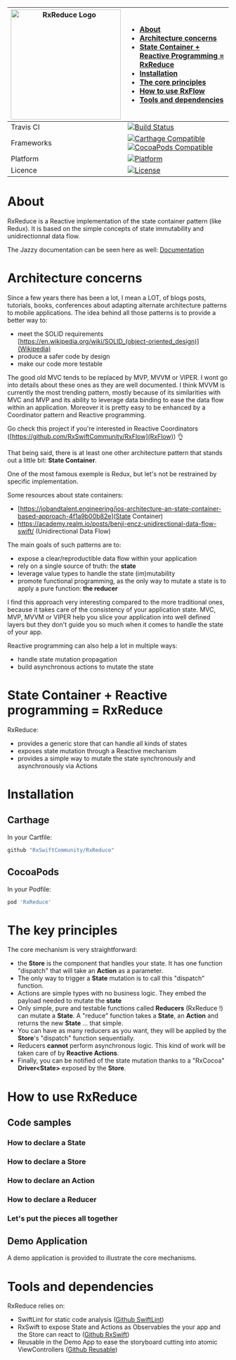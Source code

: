 | <img alt="RxReduce Logo" src="https://raw.githubusercontent.com/twittemb/RxReduce/develop/Resources/Rx RxReduce_Logo.png" width="250"/> | <ul align="left"><li><a href="#about">About</a><li><a href="#architecture-concerns">Architecture concerns</a><li><a href="#state-container-+-reactive-programming-=-rxreduce">State Container + Reactive Programming = RxReduce</a><li><a href="#installation">Installation</a><li><a href="#the-core-principles">The core principles</a><li><a href="#how-to-use-rxflow">How to use RxFlow</a><li><a href="#tools-and-dependencies">Tools and dependencies</a></ul> |
| -------------- | -------------- |
| Travis CI | [![Build Status](https://travis-ci.org/twittemb/RxReduce.svg?branch=develop)](https://travis-ci.org/twittemb/RxReduce) |
| Frameworks | [![Carthage Compatible](https://img.shields.io/badge/Carthage-compatible-4BC51D.svg?style=flat)](https://github.com/Carthage/Carthage) [![CocoaPods Compatible](https://img.shields.io/cocoapods/v/RxReduce.svg?style=flat)](http://cocoapods.org/pods/RxReduce) |
| Platform | [![Platform](https://img.shields.io/cocoapods/p/RxReduce.svg?style=flat)](http://cocoapods.org/pods/RxReduce) |
| Licence | [![License](https://img.shields.io/cocoapods/l/RxReduce.svg?style=flat)](http://cocoapods.org/pods/RxReduce) |

<span style="float:none" />

# About
RxReduce is a Reactive implementation of the state container pattern (like Redux). It is based on the simple concepts of state immutability and unidirectionnal data flow.

The Jazzy documentation can be seen here as well: [Documentation](http://community.rxswift.org/RxReduce/)

# Architecture concerns
Since a few years there has been a lot, I mean a LOT, of blogs posts, tutorials, books, conferences about adapting alternate architecture patterns to mobile applications. The idea behind all those patterns is to provide a better way to:

- meet the SOLID requirements [https://en.wikipedia.org/wiki/SOLID_(object-oriented_design)](Wikipedia)
- produce a safer code by design
- make our code more testable

The good old MVC tends to be replaced by MVP, MVVM or VIPER. I wont go into details about these ones as they are well documented. I think MVVM is currently the most trending pattern, mostly because of its similarities with MVC and MVP and its ability to leverage data binding to ease the data flow within an application. Moreover it is pretty easy to be enhanced by a Coordinator pattern and Reactive programming.

Go check this project if you're interested in Reactive Coordinators ([https://github.com/RxSwiftCommunity/RxFlow](RxFlow)) 👌

That being said, there is at least one other architecture pattern that stands out a little bit: **State Container**.

One of the most famous exemple is Redux, but let's not be restrained by specific implementation.

Some resources about state containers:

- [https://jobandtalent.engineering/ios-architecture-an-state-container-based-approach-4f1a9b00b82e](State Container)
- https://academy.realm.io/posts/benji-encz-unidirectional-data-flow-swift/ (Unidirectional Data Flow)

The main goals of such patterns are to:

- expose a clear/reproductible data flow within your application
- rely on a single source of truth: the **state**
- leverage value types to handle the state (im)mutability
- promote functional programming, as the only way to mutate a state is to apply a pure function: **the reducer**

I find this approach very interesting compared to the more traditional ones, because it takes care of the consistency of your application state. MVC, MVP, MVVM or VIPER help you slice your application into well defined layers but they don't guide you so much when it comes to handle the state of your app.

Reactive programming can also help a lot in multiple ways:

- handle state mutation propagation
- build asynchronous actions to mutate the state

# State Container + Reactive programming = RxReduce

RxReduce:

- provides a generic store that can handle all kinds of states
- exposes state mutation through a Reactive mechanism
- provides a simple way to mutate the state synchronously and asynchronously via Actions

# Installation

## Carthage

In your Cartfile:

```ruby
github "RxSwiftCommunity/RxReduce"
```

## CocoaPods

In your Podfile:

```ruby
pod 'RxReduce'
```

# The key principles

The core mechanism is very straightforward:

- the **Store** is the component that handles your state. It has one function "dispatch" that will take an **Action** as a parameter.
- The only way to trigger a **State** mutation is to call this "dispatch" function.
- Actions are simple types with no business logic. They embed the payload needed to mutate the **state**
- Only simple, pure and testable functions called **Reducers** (RxReduce !) can mutate a **State**. A "reduce" function takes a **State**, an **Action** and returns the new **State** ... that simple.
- You can have as many reducers as you want, they will be applied by the **Store**'s "dispatch" function sequentially.
- Reducers **cannot** perform asynchronous logic. This kind of work will be taken care of by **Reactive Actions**.
- Finally, you can be notified of the state mutation thanks to a "RxCocoa" **Driver\<State\>** exposed by the **Store**.

# How to use RxReduce

## Code samples

### How to declare a **State**

### How to declare a **Store**

### How to declare an **Action**

### How to declare a **Reducer**

### Let's put the pieces all together


## Demo Application

A demo application is provided to illustrate the core mechanisms.

# Tools and dependencies

RxReduce relies on:

- SwiftLint for static code analysis ([Github SwiftLint](https://github.com/realm/SwiftLint))
- RxSwift to expose State and Actions as Observables the your app and the Store can react to ([Github RxSwift](https://github.com/ReactiveX/RxSwift))
- Reusable in the Demo App to ease the storyboard cutting into atomic ViewControllers ([Github Reusable](https://github.com/AliSoftware/Reusable))

